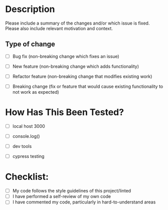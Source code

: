 # Description 

Please include a summary of the changes and/or which issue is fixed. Please also include relevant
motivation and context.


## Type of change

- [ ] Bug fix (non-breaking change which fixes an issue)
- [ ] New feature (non-breaking change which adds functionality)
- [ ] Refactor feature (non-breaking change that modifies existing work)
- [ ] Breaking change (fix or feature that would cause existing functionality to not work as expected)


# How Has This Been Tested?

- [ ] local host 3000
- [ ] console.log()
- [ ] dev tools
- [ ] cypress testing


# Checklist:

- [ ] My code follows the style guidelines of this project/linted
- [ ] I have performed a self-review of my own code
- [ ] I have commented my code, particularly in hard-to-understand areas
